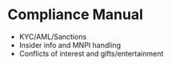 # Compliance Manual

- KYC/AML/Sanctions
- Insider info and MNPI handling
- Conflicts of interest and gifts/entertainment
